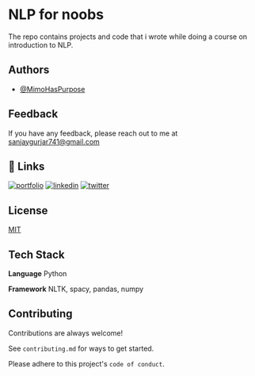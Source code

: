 
# NLP for noobs

The repo contains projects and code that i wrote while doing a course on introduction to NLP.


## Authors

- [@MimoHasPurpose](https://www.github.com/MimoHasPurpose)


## Feedback

If you have any feedback, please reach out to me at sanjaygurjar741@gmail.com


## 🔗 Links
[![portfolio](https://img.shields.io/badge/my_portfolio-000?style=for-the-badge&logo=ko-fi&logoColor=white)](https://MimoHasPurpose.github.io/jojo/)
[![linkedin](https://img.shields.io/badge/linkedin-0A66C2?style=for-the-badge&logo=linkedin&logoColor=white)](https://www.linkedin.com/in/sanjay-singh-gurjar-518241297/)
[![twitter](https://img.shields.io/badge/twitter-1DA1F2?style=for-the-badge&logo=twitter&logoColor=white)](https://x.com/MimoSMindIsmall)


## License

[MIT](https://choosealicense.com/licenses/mit/)


## Tech Stack

**Language** Python

**Framework** NLTK, spacy, pandas, numpy




## Contributing

Contributions are always welcome!

See `contributing.md` for ways to get started.

Please adhere to this project's `code of conduct`.

